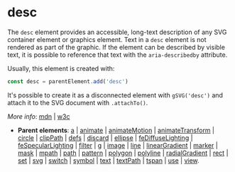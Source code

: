 # desc

The `desc` element provides an accessible, long-text description of any SVG container element or graphics element. Text in a `desc` element is not rendered as part of the graphic. If the element can be described by visible text, it is possible to reference that text with the `aria-describedby` attribute.

Usually, this element is created with:
      
```js
const desc = parentElement.add('desc')
```

It's possible to create it as a disconnected element with `gSVG('desc')` and attach it to the SVG document with `.attachTo()`.

*More info*:
      [mdn](https://developer.mozilla.org//en-US/docs/Web/SVG/Element/desc) | [w3c](https://svgwg.org/svg2-draft/single-page.html#struct-DescElement)

- **Parent elements**: [a](a.md) | [animate](animate.md) | [animateMotion](animateMotion.md) | [animateTransform](animateTransform.md) | [circle](circle.md) | [clipPath](clipPath.md) | [defs](defs.md) | [discard](./discard.md) | [ellipse](ellipse.md) | [feDiffuseLighting](./feDiffuseLighting.md) | [feSpecularLighting](./feSpecularLighting.md) | [filter](filter.md) | [g](g.md) | [image](image.md) | [line](line.md) | [linearGradient](linearGradient.md) | [marker](marker.md) | [mask](mask.md) | [mpath](mpath.md) | [path](path.md) | [pattern](pattern.md) | [polygon](polygon.md) | [polyline](polyline.md) | [radialGradient](radialGradient.md) | [rect](rect.md) | [set](set.md) | [svg](svg.md) | [switch](switch.md) | [symbol](symbol.md) | [text](text.md) | [textPath](textPath.md) | [tspan](tspan.md) | [use](use.md) | [view](view.md).

